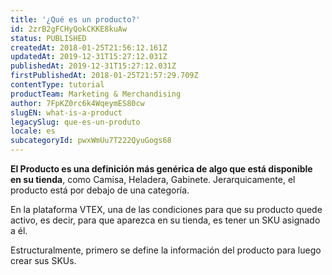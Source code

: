 ```yaml
---
title: '¿Qué es un producto?'
id: 2zrB2gFCHyQokCKKE8kuAw
status: PUBLISHED
createdAt: 2018-01-25T21:56:12.161Z
updatedAt: 2019-12-31T15:27:12.031Z
publishedAt: 2019-12-31T15:27:12.031Z
firstPublishedAt: 2018-01-25T21:57:29.709Z
contentType: tutorial
productTeam: Marketing & Merchandising
author: 7FpKZ0rc6k4WqeymES80cw
slugEN: what-is-a-product
legacySlug: que-es-un-produto
locale: es
subcategoryId: pwxWmUu7T222QyuGogs68
---
```


__El Producto es una definición más genérica de algo que está disponible en su tienda__, como Camisa, Heladera, Gabinete. Jerarquicamente, el producto está por debajo de una categoría.

En la plataforma VTEX, una de las condiciones para que su producto quede activo, es decir, para que aparezca en su tienda, es tener un SKU asignado a él.

Estructuralmente, primero se define la información del producto para luego crear sus SKUs.
